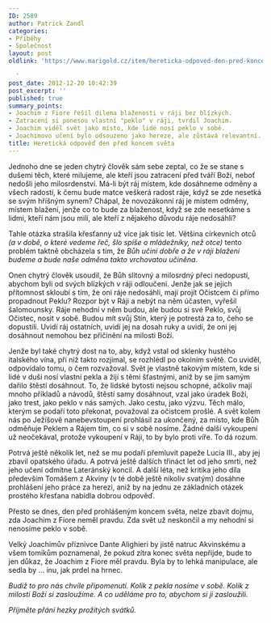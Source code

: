```yaml
---
ID: 2589
author: Patrick Zandl
categories:
- Příběhy
- Společnost
layout: post
oldlink: 'https://www.marigold.cz/item/hereticka-odpoved-den-pred-koncem-sveta

  '
post_date: 2012-12-20 10:42:39
post_excerpt: ''
published: true
summary_points:
- Joachim z Fiore řešil dilema blaženosti v ráji bez blízkých.
- Zatracení si ponesou vlastní "peklo" v ráji, tvrdil Joachim.
- Joachim viděl svět jako místo, kde lidé nosí peklo v sobě.
- Joachimovo učení bylo odsouzeno jako hereze, ale zůstává relevantní.
title: Heretická odpověď den před koncem světa
---
```


<p>Jednoho dne se jeden chytrý člověk sám sebe zeptal, co že se stane s dušemi těch, které milujeme, ale kteří jsou zatracení před tváří Boží, neboť nedošli jeho milosrdenství. Má-li být ráj místem, kde dosáhneme odměny a všech radostí, k čemu bude matce veškerá radost ráje, když se zde nesetká se svým hříšným synem? Chápal, že novozákonní ráj je místem odměny, místem blažení, jenže co to bude za blaženost, když se zde nesetkáme s lidmi, kteří nám jsou milí, ale kteří z nějakého důvodu ráje nedosáhli?</p>


<p>Tahle otázka strašila křesťanny už více jak tisíc let. Většina církevních otců <em>(a v době, o které vedeme řeč, šlo spíše o mládežníky, než otce)</em> tento problém taktně obcházela s tím, že <em>Bůh učiní dobře a že v ráji blaženi budeme a bude naše odměna takto vrchovatou učiněna</em>.</p>

<p>Onen chytrý člověk usoudil, že Bůh slitovný a milosrdný přeci nedopustí, abychom byli od svých blízkých v ráji odloučeni. Jenže jak se jejich přítomnost skloubí s tím, že oni ráje nedosáhli, mají projít Očistcem či přímo propadnout Peklu? Rozpor být v Ráji a nebýt na něm účasten, vyřešil šalomounsky. Ráje nehodní v něm budou, ale budou si své Peklo, svůj Očistec, nosit v sobě. Budou mít svůj Stín, který je potrestá za to, čeho se dopustili. Uvidí ráj ostatních, uvidí jej na dosah ruky a uvidí, že oni jej dosáhnout nemohou bez přičinění na milosti Boží.</p>

<p>Jenže byl také chytrý dost na to, aby, když vstal od sklenky hustého italského vína, při níž takto rozjímal, se rozhlédl po okolním světě. Co uviděl, odpovídalo tomu, o čem rozvažoval. Svět je vlastně takovým místem, kde si lidé v duši nosí vlastní pekla a žijí s těmi šťastnými, aniž by se jim samým dařilo štěstí dosáhnout. To, že lidské bytosti nejsou schopné, ačkoliv mají mnoho příkladů a návodů, štěstí samy dosáhnout, vzal jako úradek Boží, jako trest, jako peklo v nás samých. Jako cestu, jako výzvu. Těch málo, kterým se podaří toto překonat, považoval za očistcem prošlé. A svět kolem nás po Ježíšově nanebevstoupení prohlásil za ukončený, za místo, kde Bůh odměňuje Peklem a Rájem tím, co si v sobě nosíme. Žádné další vykoupení už neočekával, protože vykoupení v Ráji, to by bylo proti víře. To dá rozum.</p>

<p>Potrvá ještě několik let, než se mu podaří přemluvit papeže Lucia III., aby jej zbavil opatského úřadu. A potrvá ještě dalších třináct let od jeho smrti, než jeho učení odmítne Lateránský koncil. A další léta, než kritika jeho díla především Tomášem z Akviny (v té době ještě nikoliv svatým) dosáhne prohlášení jeho práce za herezi, aniž by na jednu ze základních otázek prostého křesťana nabídla dobrou odpověď.</p>

<p>Přesto se dnes, den před prohlášeným koncem světa, nelze zbavit dojmu, zda Joachim z Fiore neměl pravdu. Zda svět už neskončil a my nehodní si nenosíme peklo v sobě.</p>

<p>Velký Joachimův příznivce Dante Alighieri by jistě natruc Akvinskému a všem tomikům poznamenal, že pokud zítra konec světa nepřijde, bude to jen důkaz, že Joachim z Fiore měl pravdu. Byla by to lehká manipulace, ale sedla by … inu, jak prdel na hrnec.</p>

<p><em>Budiž to pro nás chvíle připomenutí. Kolik z pekla nosíme v sobě. Kolik z milosti Boží si zasloužíme. A co uděláme pro to, abychom si ji zasloužili.</em></p>

<p><em>Přijměte přání hezky prožitých svátků.</em></p>